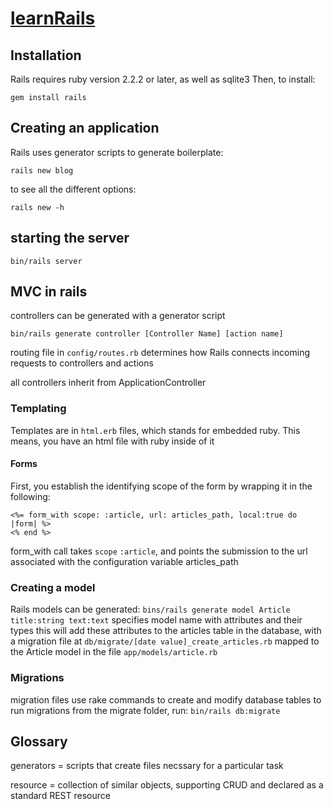 # [learnRails](http://guides.rubyonrails.org/getting_started.html)
## Installation
Rails requires ruby version 2.2.2 or later, as well as sqlite3
Then, to install:

`gem install rails`

## Creating an application
Rails uses generator scripts to generate boilerplate:

`rails new blog`

to see all the different options:

`rails new -h`

## starting the server
`bin/rails server`

## MVC in rails
controllers can be generated with a generator script

`bin/rails generate controller [Controller Name] [action name]`

routing file in `config/routes.rb` determines how Rails connects incoming requests to controllers and actions

all controllers inherit from ApplicationController

### Templating
Templates are in `html.erb` files, which stands for embedded ruby. This means, you have an html file with ruby inside of it

#### Forms
First, you establish the identifying scope of the form by wrapping it in the following:
```
<%= form_with scope: :article, url: articles_path, local:true do |form| %>
<% end %>
```
form_with call takes `scope` `:article`, and points the submission to the url associated with the configuration variable articles_path

### Creating a model
Rails models can be generated:
`bins/rails generate model Article title:string text:text`
specifies model name with attributes and their types
this will add these attributes to the articles table in the database, with a migration file at `db/migrate/[date value]_create_articles.rb`
mapped to the Article model in the file `app/models/article.rb`

### Migrations
migration files use rake commands to create and modify database tables
to run migrations from the migrate folder, run:
`bin/rails db:migrate`

## Glossary
generators = scripts that create files necssary for a particular task

resource = collection of similar objects, supporting CRUD and declared as a standard REST resource








